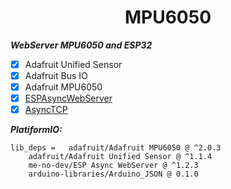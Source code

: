 <h1 align="center">MPU6050</h1>


***WebServer MPU6050 and ESP32***

- [x] Adafruit Unified Sensor
- [x] Adafruit Bus IO
- [x] Adafruit MPU6050
- [x] [ESPAsyncWebServer](https://github.com/me-no-dev/ESPAsyncWebServer/archive/master.zip)
- [x] [AsyncTCP](https://github.com/me-no-dev/AsyncTCP/archive/master.zip)

***PlatiformIO:***
```
lib_deps =   adafruit/Adafruit MPU6050 @ ^2.0.3
    adafruit/Adafruit Unified Sensor @ ^1.1.4
    me-no-dev/ESP Async WebServer @ ^1.2.3
    arduino-libraries/Arduino_JSON @ 0.1.0
```
 
